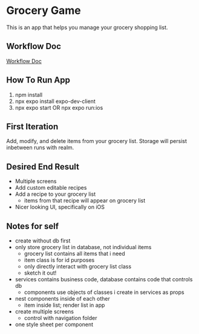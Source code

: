 # Grocery Game

This is an app that helps you manage your grocery shopping list.

## Workflow Doc

[Workflow Doc](https://docs.google.com/document/d/1eViRS9ULNMJRaJwmiJKYrWIrI57_2v5ifvItTkjiClc/edit?pli=1)

## How To Run App

1. npm install
2. npx expo install expo-dev-client
3. npx expo start OR npx expo run:ios

## First Iteration

Add, modify, and delete items from your grocery list. Storage will persist inbetween runs with realm.

## Desired End Result

- Multiple screens
- Add custom editable recipes
- Add a recipe to your grocery list
  - items from that recipe will appear on grocery list
- Nicer looking UI, specifically on iOS

## Notes for self

- create without db first
- only store grocery list in database, not individual items
  - grocery list contains all items that i need
  - item class is for id purposes
  - only directly interact with grocery list class
  - sketch it out!
- services contains business code, database contains code that controls db
  - components use objects of classes i create in services as props
- nest components inside of each other
  - item inside list; render list in app
- create multiple screens
  - control with navigation folder
- one style sheet per component
